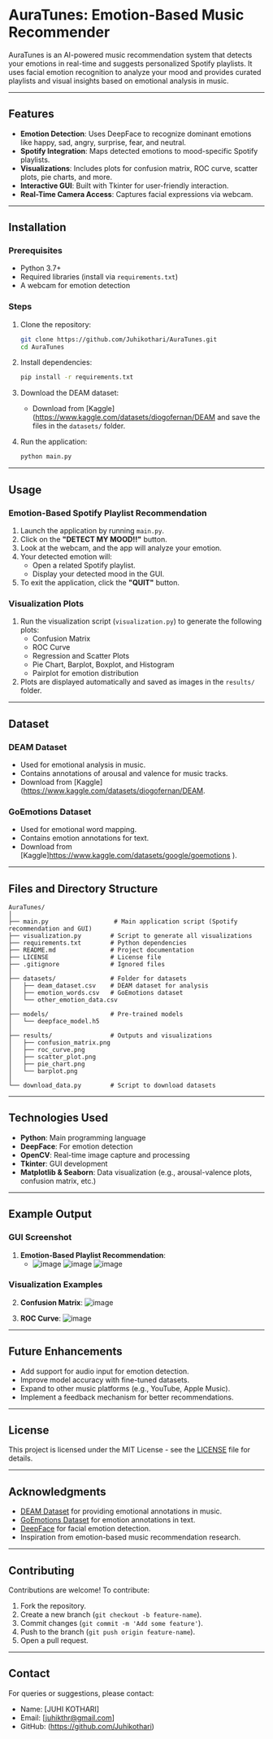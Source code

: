# AuraTunes: Emotion-Based Music Recommender

AuraTunes is an AI-powered music recommendation system that detects your emotions in real-time and suggests personalized Spotify playlists. It uses facial emotion recognition to analyze your mood and provides curated playlists and visual insights based on emotional analysis in music.

---

## Features

- **Emotion Detection**: Uses DeepFace to recognize dominant emotions like happy, sad, angry, surprise, fear, and neutral.
- **Spotify Integration**: Maps detected emotions to mood-specific Spotify playlists.
- **Visualizations**: Includes plots for confusion matrix, ROC curve, scatter plots, pie charts, and more.
- **Interactive GUI**: Built with Tkinter for user-friendly interaction.
- **Real-Time Camera Access**: Captures facial expressions via webcam.

---

## Installation

### Prerequisites

- Python 3.7+
- Required libraries (install via `requirements.txt`)
- A webcam for emotion detection

### Steps

1. Clone the repository:

   ```bash
   git clone https://github.com/Juhikothari/AuraTunes.git
   cd AuraTunes
   ```

2. Install dependencies:

   ```bash
   pip install -r requirements.txt
   ```

3. Download the DEAM dataset:

   - Download from [Kaggle](https://www.kaggle.com/datasets/diogofernan/DEAM and save the files in the `datasets/` folder.

4. Run the application:

   ```bash
   python main.py
   ```

---

## Usage

### Emotion-Based Spotify Playlist Recommendation

1. Launch the application by running `main.py`.
2. Click on the **"DETECT MY MOOD!!"** button.
3. Look at the webcam, and the app will analyze your emotion.
4. Your detected emotion will:
   - Open a related Spotify playlist.
   - Display your detected mood in the GUI.
5. To exit the application, click the **"QUIT"** button.

### Visualization Plots

1. Run the visualization script (`visualization.py`) to generate the following plots:
   - Confusion Matrix
   - ROC Curve
   - Regression and Scatter Plots
   - Pie Chart, Barplot, Boxplot, and Histogram
   - Pairplot for emotion distribution
2. Plots are displayed automatically and saved as images in the `results/` folder.

---

## Dataset

### DEAM Dataset

- Used for emotional analysis in music.
- Contains annotations of arousal and valence for music tracks.
- Download from [Kaggle](https://www.kaggle.com/datasets/diogofernan/DEAM.

### GoEmotions Dataset

- Used for emotional word mapping.
- Contains emotion annotations for text.
- Download from [Kaggle]https://www.kaggle.com/datasets/google/goemotions
).

---

## Files and Directory Structure

```
AuraTunes/
│
├── main.py                  # Main application script (Spotify recommendation and GUI)
├── visualization.py        # Script to generate all visualizations
├── requirements.txt        # Python dependencies
├── README.md               # Project documentation
├── LICENSE                 # License file
├── .gitignore              # Ignored files
│
├── datasets/               # Folder for datasets
│   ├── deam_dataset.csv    # DEAM dataset for analysis
│   ├── emotion_words.csv   # GoEmotions dataset
│   └── other_emotion_data.csv
│
├── models/                 # Pre-trained models
│   └── deepface_model.h5
│
├── results/                # Outputs and visualizations
│   ├── confusion_matrix.png
│   ├── roc_curve.png
│   ├── scatter_plot.png
│   ├── pie_chart.png
│   └── barplot.png
│
└── download_data.py        # Script to download datasets
```

---

## Technologies Used

- **Python**: Main programming language
- **DeepFace**: For emotion detection
- **OpenCV**: Real-time image capture and processing
- **Tkinter**: GUI development
- **Matplotlib & Seaborn**: Data visualization (e.g., arousal-valence plots, confusion matrix, etc.)

---

## Example Output

### GUI Screenshot

1. **Emotion-Based Playlist Recommendation**:
   - ![image](https://github.com/user-attachments/assets/68c855f5-f927-4b33-8909-583ce20d3345) ![image](https://github.com/user-attachments/assets/1269dd0a-e349-44da-9d54-dc145a5ead71) ![image](https://github.com/user-attachments/assets/cee61b78-0e1b-4349-a7ce-1e5e6db472c9)





### Visualization Examples

2. **Confusion Matrix**: ![image](https://github.com/user-attachments/assets/d23c8795-9ca5-4942-ab32-0bc8b3907a1a)


3. **ROC Curve**: ![image](https://github.com/user-attachments/assets/81b79519-b4e0-4a41-b6c3-616e10166238)

---

## Future Enhancements

- Add support for audio input for emotion detection.
- Improve model accuracy with fine-tuned datasets.
- Expand to other music platforms (e.g., YouTube, Apple Music).
- Implement a feedback mechanism for better recommendations.

---

## License

This project is licensed under the MIT License - see the [LICENSE](LICENSE) file for details.

---

## Acknowledgments

- [DEAM Dataset]((https://www.kaggle.com/datasets/diogofernan/DEAM)) for providing emotional annotations in music.
- [GoEmotions Dataset](https://www.kaggle.com/datasets/google/goemotions) for emotion annotations in text.
- [DeepFace](https://github.com/serengil/deepface) for facial emotion detection.
- Inspiration from emotion-based music recommendation research.

---

## Contributing

Contributions are welcome! To contribute:

1. Fork the repository.
2. Create a new branch (`git checkout -b feature-name`).
3. Commit changes (`git commit -m 'Add some feature'`).
4. Push to the branch (`git push origin feature-name`).
5. Open a pull request.

---

## Contact

For queries or suggestions, please contact:

- Name: [JUHI KOTHARI]
- Email: [juhikthr@gmail.com]
- GitHub: (https://github.com/Juhikothari)

